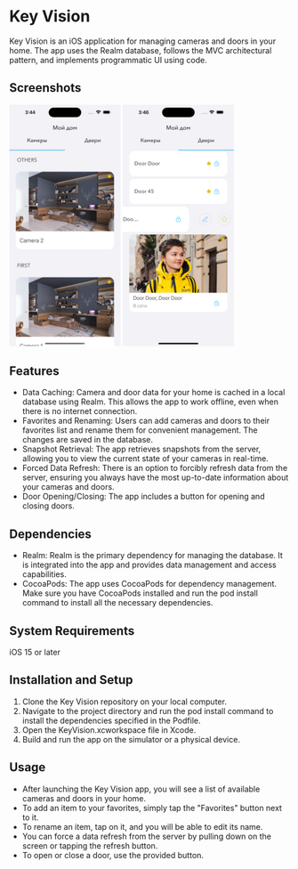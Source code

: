 # Key Vision
Key Vision is an iOS application for managing cameras and doors in your home. 
The app uses the Realm database, follows the MVC architectural pattern, and implements programmatic UI using code.

## Screenshots
<div align="left">
    <img src="https://github.com/remiie/KeyVision/blob/main/Screenshots/Screenshot1.png" alt="Screenshot 1" width="200" />
    <img src="https://github.com/remiie/KeyVision/blob/main/Screenshots/Screenshot2.png" alt="Screenshot 2" width="200" />
</div>

## Features
- Data Caching: Camera and door data for your home is cached in a local database using Realm. This allows the app to work offline, even when there is no internet connection.
- Favorites and Renaming: Users can add cameras and doors to their favorites list and rename them for convenient management. The changes are saved in the database.
- Snapshot Retrieval: The app retrieves snapshots from the server, allowing you to view the current state of your cameras in real-time.
- Forced Data Refresh: There is an option to forcibly refresh data from the server, ensuring you always have the most up-to-date information about your cameras and doors.
- Door Opening/Closing: The app includes a button for opening and closing doors.
## Dependencies
- Realm: Realm is the primary dependency for managing the database. It is integrated into the app and provides data management and access capabilities.
- CocoaPods: The app uses CocoaPods for dependency management. Make sure you have CocoaPods installed and run the pod install command to install all the necessary dependencies.

## System Requirements
iOS 15 or later
## Installation and Setup
1. Clone the Key Vision repository on your local computer.
2. Navigate to the project directory and run the pod install command to install the dependencies specified in the Podfile.
3. Open the KeyVision.xcworkspace file in Xcode.
4. Build and run the app on the simulator or a physical device.

## Usage
- After launching the Key Vision app, you will see a list of available cameras and doors in your home.
- To add an item to your favorites, simply tap the "Favorites" button next to it.
- To rename an item, tap on it, and you will be able to edit its name.
- You can force a data refresh from the server by pulling down on the screen or tapping the refresh button.
- To open or close a door, use the provided button.
